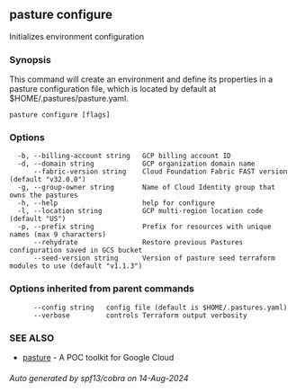 ## pasture configure

Initializes environment configuration

### Synopsis

This command will create an environment and define its properties in a pasture configuration file, which is located by default at $HOME/.pastures/pasture.yaml.

```
pasture configure [flags]
```

### Options

```
  -b, --billing-account string   GCP billing account ID
  -d, --domain string            GCP organization domain name
      --fabric-version string    Cloud Foundation Fabric FAST version (default "v32.0.0")
  -g, --group-owner string       Name of Cloud Identity group that owns the pastures
  -h, --help                     help for configure
  -l, --location string          GCP multi-region location code (default "US")
  -p, --prefix string            Prefix for resources with unique names (max 9 characters)
      --rehydrate                Restore previous Pastures configuration saved in GCS bucket
      --seed-version string      Version of pasture seed terraform modules to use (default "v1.1.3")
```

### Options inherited from parent commands

```
      --config string   config file (default is $HOME/.pastures.yaml)
      --verbose         controls Terraform output verbosity
```

### SEE ALSO

* [pasture](pasture.md)	 - A POC toolkit for Google Cloud

###### Auto generated by spf13/cobra on 14-Aug-2024
